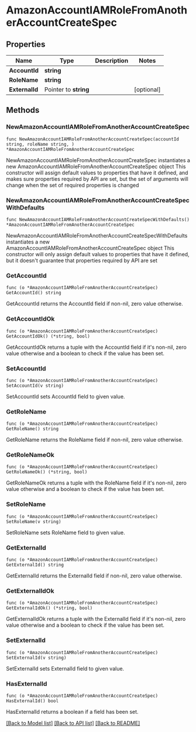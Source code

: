 # AmazonAccountIAMRoleFromAnotherAccountCreateSpec

## Properties

Name | Type | Description | Notes
------------ | ------------- | ------------- | -------------
**AccountId** | **string** |  | 
**RoleName** | **string** |  | 
**ExternalId** | Pointer to **string** |  | [optional] 

## Methods

### NewAmazonAccountIAMRoleFromAnotherAccountCreateSpec

`func NewAmazonAccountIAMRoleFromAnotherAccountCreateSpec(accountId string, roleName string, ) *AmazonAccountIAMRoleFromAnotherAccountCreateSpec`

NewAmazonAccountIAMRoleFromAnotherAccountCreateSpec instantiates a new AmazonAccountIAMRoleFromAnotherAccountCreateSpec object
This constructor will assign default values to properties that have it defined,
and makes sure properties required by API are set, but the set of arguments
will change when the set of required properties is changed

### NewAmazonAccountIAMRoleFromAnotherAccountCreateSpecWithDefaults

`func NewAmazonAccountIAMRoleFromAnotherAccountCreateSpecWithDefaults() *AmazonAccountIAMRoleFromAnotherAccountCreateSpec`

NewAmazonAccountIAMRoleFromAnotherAccountCreateSpecWithDefaults instantiates a new AmazonAccountIAMRoleFromAnotherAccountCreateSpec object
This constructor will only assign default values to properties that have it defined,
but it doesn't guarantee that properties required by API are set

### GetAccountId

`func (o *AmazonAccountIAMRoleFromAnotherAccountCreateSpec) GetAccountId() string`

GetAccountId returns the AccountId field if non-nil, zero value otherwise.

### GetAccountIdOk

`func (o *AmazonAccountIAMRoleFromAnotherAccountCreateSpec) GetAccountIdOk() (*string, bool)`

GetAccountIdOk returns a tuple with the AccountId field if it's non-nil, zero value otherwise
and a boolean to check if the value has been set.

### SetAccountId

`func (o *AmazonAccountIAMRoleFromAnotherAccountCreateSpec) SetAccountId(v string)`

SetAccountId sets AccountId field to given value.


### GetRoleName

`func (o *AmazonAccountIAMRoleFromAnotherAccountCreateSpec) GetRoleName() string`

GetRoleName returns the RoleName field if non-nil, zero value otherwise.

### GetRoleNameOk

`func (o *AmazonAccountIAMRoleFromAnotherAccountCreateSpec) GetRoleNameOk() (*string, bool)`

GetRoleNameOk returns a tuple with the RoleName field if it's non-nil, zero value otherwise
and a boolean to check if the value has been set.

### SetRoleName

`func (o *AmazonAccountIAMRoleFromAnotherAccountCreateSpec) SetRoleName(v string)`

SetRoleName sets RoleName field to given value.


### GetExternalId

`func (o *AmazonAccountIAMRoleFromAnotherAccountCreateSpec) GetExternalId() string`

GetExternalId returns the ExternalId field if non-nil, zero value otherwise.

### GetExternalIdOk

`func (o *AmazonAccountIAMRoleFromAnotherAccountCreateSpec) GetExternalIdOk() (*string, bool)`

GetExternalIdOk returns a tuple with the ExternalId field if it's non-nil, zero value otherwise
and a boolean to check if the value has been set.

### SetExternalId

`func (o *AmazonAccountIAMRoleFromAnotherAccountCreateSpec) SetExternalId(v string)`

SetExternalId sets ExternalId field to given value.

### HasExternalId

`func (o *AmazonAccountIAMRoleFromAnotherAccountCreateSpec) HasExternalId() bool`

HasExternalId returns a boolean if a field has been set.


[[Back to Model list]](../README.md#documentation-for-models) [[Back to API list]](../README.md#documentation-for-api-endpoints) [[Back to README]](../README.md)


